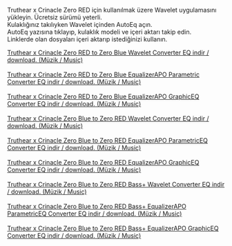 Truthear x Crinacle Zero RED için kullanılmak üzere Wavelet uygulamasını yükleyin. Ücretsiz sürümü yeterli.<br>
Kulaklığınız takılıyken Wavelet içinden AutoEq açın.<br>
AutoEq yazısına tıklayıp, kulaklık modeli ve içeri aktarı takip edin.<br>
Linklerde olan dosyaları içeri aktarıp istediğinizi kullanın.<br>

<a href="https://github.com/ny4rlk0/Truthear-x-Crinacle-Zero-RED/releases/download/release/Truthear.x.Crinacle.Zero.RED.to.Zero.Blue.Wavelet.GraphicEq.txt">Truthear x Crinacle Zero RED to Zero Blue Wavelet Converter EQ indir / download. (Müzik / Music)</a><br>
<br>
<a href="https://github.com/ny4rlk0/Truthear-x-Crinacle-Zero/releases/download/release/Truthear.x.Crinacle.Zero.RED.to.Zero.Blue.EqualizerAPO.ParametricEq.txt">Truthear x Crinacle Zero RED to Zero Blue EqualizerAPO Parametric Converter EQ indir / download. (Müzik / Music)</a><br>
<br>
<a href="https://github.com/ny4rlk0/Truthear-x-Crinacle-Zero/releases/download/release/Truthear.x.Crinacle.Zero.RED.to.Zero.Blue.EqualizerAPO.GraphicEq.txt">Truthear x Crinacle Zero RED to Zero Blue EqualizerAPO GraphicEQ Converter EQ indir / download. (Müzik / Music)</a><br>
<br>
<a href="https://github.com/ny4rlk0/Truthear-x-Crinacle-Zero/releases/download/release/Truthear.x.Crinacle.Zero.Blue.to.Zero.RED.Wavelet.GraphicEq.txt">Truthear x Crinacle Zero Blue to Zero RED Wavelet Converter EQ indir / download. (Müzik / Music)</a><br>
<br>
<a href="https://github.com/ny4rlk0/Truthear-x-Crinacle-Zero/releases/download/release/Truthear.x.Crinacle.Zero.Blue.to.Zero.RED.EqualizerAPO.ParametricEq.txt">Truthear x Crinacle Zero Blue to Zero RED EqualizerAPO ParametricEQ Converter EQ indir / download. (Müzik / Music)</a><br>
<br>
<a href="https://github.com/ny4rlk0/Truthear-x-Crinacle-Zero/releases/download/release/Truthear.x.Crinacle.Zero.Blue.to.Zero.RED.EqualizerAPO.GraphicEq.txt">Truthear x Crinacle Zero Blue to Zero RED EqualizerAPO GraphicEQ Converter EQ indir / download. (Müzik / Music)</a><br>
<br>
<a href="https://github.com/ny4rlk0/Truthear-x-Crinacle-Zero/releases/download/release/Truthear.x.Crinacle.Zero.Blue.to.Zero.RED.Bass+.Wavelet.GraphicEq.txt">Truthear x Crinacle Zero Blue to Zero RED Bass+ Wavelet Converter EQ indir / download. (Müzik / Music)</a><br>
<br>
<a href="https://github.com/ny4rlk0/Truthear-x-Crinacle-Zero/releases/download/release/Truthear.x.Crinacle.Zero.Blue.to.Zero.RED.Bass+.EqualizerAPO.ParametricEq.txt">Truthear x Crinacle Zero Blue to Zero RED Bass+ EqualizerAPO ParametricEQ Converter EQ indir / download. (Müzik / Music)</a><br>
<br>
<a href="https://github.com/ny4rlk0/Truthear-x-Crinacle-Zero/releases/download/release/Truthear.x.Crinacle.Zero.Blue.to.Zero.RED.Bass+.EqualizerAPO.GraphicEq.txt">Truthear x Crinacle Zero Blue to Zero RED Bass+ EqualizerAPO GraphicEQ Converter EQ indir / download. (Müzik / Music)</a><br>
<br>

